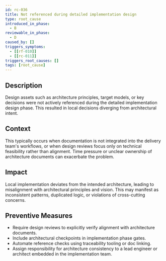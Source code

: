 ```yaml
---
id: rc-036
title: Not referenced during detailed implementation design
type: root_cause
introduced_in_phase:
  - B
reviewable_in_phase:
  - D
caused_by: []
triggers_symptoms:
  - [[rf-010]]
  - [[rc-011]]
triggers_root_causes: []
tags: [root_cause]
---
```


## Description
Design assets such as architecture principles, target models, or key decisions were not actively referenced during the detailed implementation design phase. This resulted in local decisions diverging from architectural intent.

## Context
This typically occurs when documentation is not integrated into the delivery team's workflows, or when design reviews focus only on technical feasibility rather than alignment. Time pressure or unclear ownership of architecture documents can exacerbate the problem.

## Impact
Local implementation deviates from the intended architecture, leading to misalignment with architectural principles and vision. This may manifest as inconsistent patterns, duplicated logic, or violations of cross-cutting concerns.

## Preventive Measures
- Require design reviews to explicitly verify alignment with architecture documents.
- Include architectural checkpoints in implementation phase gates.
- Automate reference checks using traceability tooling or doc linking.
- Assign responsibility for architecture consistency to a lead engineer or architect embedded in the implementation team.